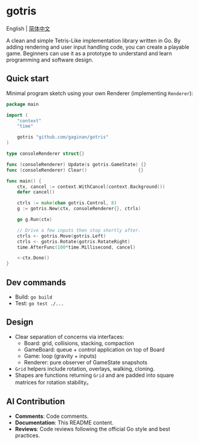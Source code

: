 # gotris

English | [简体中文](./README.zh-CN.md)

A clean and simple Tetris-Like implementation library written in Go. By adding rendering and user input handling code, you can create a playable game. Beginners can use it as a prototype to understand and learn programming and software design.

## Quick start

Minimal program sketch using your own Renderer (implementing `Renderer`):

```go
package main

import (
    "context"
    "time"

    gotris "github.com/gaginan/gotris"
)

type consoleRenderer struct{}

func (consoleRenderer) Update(s gotris.GameState) {}
func (consoleRenderer) Clear()                   {}

func main() {
    ctx, cancel := context.WithCancel(context.Background())
    defer cancel()

    ctrls := make(chan gotris.Control, 8)
    g := gotris.New(ctx, consoleRenderer{}, ctrls)

    go g.Run(ctx)

    // Drive a few inputs then stop shortly after.
    ctrls <- gotris.Move(gotris.Left)
    ctrls <- gotris.Rotate(gotris.RotateRight)
    time.AfterFunc(100*time.Millisecond, cancel)

    <-ctx.Done()
}
```

## Dev commands

- Build: `go build`
- Test: `go test ./...`

## Design

- Clear separation of concerns via interfaces:
  - Board: grid, collisions, stacking, compaction
  - GameBoard: queue + control application on top of Board
  - Game: loop (gravity + inputs)
  - Renderer: pure observer of GameState snapshots
- `Grid` helpers include rotation, overlays, walking, cloning.
- Shapes are functions returning `Grid` and are padded into square matrices for rotation stability。

## AI Contribution

- **Comments**: Code comments.
- **Documentation**: This README content.
- **Reviews**: Code reviews following the official Go style and best practices.
